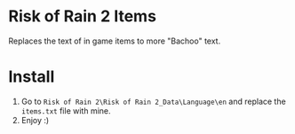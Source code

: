 # Risk of Rain 2 Items
Replaces the text of in game items to more "Bachoo" text.


# Install
1. Go to `Risk of Rain 2\Risk of Rain 2_Data\Language\en` and replace the `items.txt` file with mine.
2. Enjoy :)
